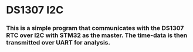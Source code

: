 # DS1307 I2C

### This is a simple program that communicates with the DS1307 RTC over I2C with STM32 as the master. The time-data is then transmitted over UART for analysis. 
